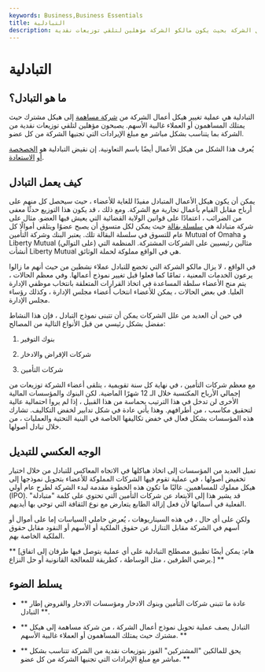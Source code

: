 ```yaml
---
keywords: Business,Business Essentials
title: التبادلية
description: التبادلية هي عملية تغيير هيكل أعمال الشركة بحيث يكون مالكو الشركة مؤهلين لتلقي توزيعات نقدية.
---
```


# التبادلية
## ما هو التبادل؟

التبادلية هي عملية تغيير هيكل أعمال الشركة من [شركة مساهمة](/jointstockcompany) إلى هيكل مشترك حيث يمتلك المساهمون أو العملاء غالبية الأسهم. يصبحون مؤهلين لتلقي توزيعات نقدية من الشركة بما يتناسب بشكل مباشر مع مبلغ الإيرادات التي تجنيها الشركة من كل عضو.

يُعرف هذا الشكل من هيكل الأعمال أيضًا باسم التعاونية. إن نقيض التبادلية هو [الخصخصة أو](/privatization) [الاستعادة](/privatization).

## كيف يعمل التبادل

يمكن أن يكون هيكل الأعمال المتبادل مفيدًا للغاية للأعضاء ، حيث سيحصل كل منهم على أرباح مقابل القيام بأعمال تجارية مع الشركة. ومع ذلك ، قد يكون هذا التوزيع حدثًا معفى من الضرائب ، اعتمادًا على قوانين الولاية القضائية التي يعيش فيها العضو. مثال على شركة متبادلة هي [سلسلة بقالة](/hypermarket) حيث يمكن لكل متسوق أن يصبح عضوًا ويتلقى أموالًا كل عام للتسوق في سلسلة البقالة تلك. يعتبر البنك وشركة التأمين Mutual of Omaha و Liberty Mutual (على التوالي) مثالين رئيسيين على الشركات المشتركة. المنظمة التي أنشأت Liberty Mutual هي في الواقع مملوكة لحملة الوثائق.

في الواقع ، لا يزال مالكو الشركة التي تخضع للتبادل عملاء نشطين من حيث أنهم ما زالوا يرعون الخدمات المعنية ، تمامًا كما فعلوا قبل تغيير نموذج أعمالها. وفي معظم الحالات ، يتم منح الأعضاء سلطة المساعدة في اتخاذ القرارات المتعلقة بانتخاب موظفي الإدارة العليا. في بعض الحالات ، يمكن للأعضاء انتخاب أعضاء مجلس الإدارة ، وكذلك رؤساء مجلس الإدارة.

في حين أن العديد من علل الشركات يمكن أن تتبنى نموذج التبادل ، فإن هذا النشاط مفضل بشكل رئيسي من قبل الأنواع التالية من المصالح:

1. بنوك التوفير

1. شركات الإقراض والادخار

1. شركات التأمين

مع معظم شركات التأمين ، في نهاية كل سنة تقويمية ، يتلقى أعضاء الشركة توزيعات من إجمالي الأرباح المكتسبة خلال الـ 12 شهرًا الماضية. لكن البنوك والمؤسسات المالية الأخرى لن تدخل في هذا الترتيب بحماسة من هذا القبيل ، إذا لم يروا احتمالية عالية لتحقيق مكاسب ، من أطرافهم. وهذا يأتي عادة في شكل تدابير لخفض التكاليف. تشارك هذه المؤسسات بشكل فعال في خفض تكاليفها الخاصة في البنية التحتية والعمليات ، من خلال تبادل أصولها.

## الوجه العكسي للتبديل

تميل العديد من المؤسسات إلى اتخاذ هياكلها في الاتجاه المعاكس للتبادل من خلال اختيار تخفيض أصولها ، في عملية تقوم فيها الشركات المملوكة للأعضاء بتحويل نموذجها إلى هيكل مملوك للمساهمين. غالبًا ما تكون هذه الخطوة مقدمة لبدء الشركة لطرح عام أولي (IPO). قد يشير هذا إلى الابتعاد عن شركات التأمين التي تحتوي على كلمة "متبادلة" الفعلية في أسمائها لأن فعل إزالة الطابع يتعارض مع نوع الثقافة التي توحي بها أيديهم.

ولكن على أي حال ، في هذه السيناريوهات ، يُعرض حاملي السياسات إما على أموال أو أسهم في الشركة مقابل التنازل عن حقوق الملكية أو الأسهم أو النقود مقابل حقوق الملكية الخاصة بهم.

** [هام: يمكن أيضًا تطبيق مصطلح التبادلية على أي عملية يتوصل فيها طرفان إلى اتفاق يرضي الطرفين ، مثل الوساطة ، كطريقة للمعالجة القانونية أو حل النزاع.] **

## يسلط الضوء

- ** عادة ما تتبنى شركات التأمين وبنوك الادخار ومؤسسات الادخار والقروض إطار التبادل **.

- ** التبادل يصف عملية تحويل نموذج أعمال الشركة ، من شركة مساهمة إلى هيكل مشترك حيث يمتلك المساهمون أو العملاء غالبية الأسهم. **

- ** يحق للمالكين "المشتركين" الفوز بتوزيعات نقدية من الشركة تتناسب بشكل مباشر مع مبلغ الإيرادات التي تجنيها الشركة من كل عضو. **

